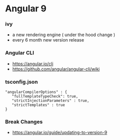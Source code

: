 # Angular 9
### ivy
- a new rendering engine ( under the hood change )
- every 6 month new version release
### Angular CLI
- https://angular.io/cli
- https://github.com/angular/angular-cli/wiki
### tsconfig.json
```
"angularCompilerOptions" : {
   "fullTemplateTypeCheck": true,
   "strictInjectionParameters" : true,
   "strictTemplates" : true
}
```
### Break Changes
- https://angular.io/guide/updating-to-version-9
